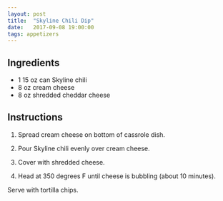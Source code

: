 ```yaml
---
layout: post
title:  "Skyline Chili Dip"
date:   2017-09-08 19:00:00
tags: appetizers
---
```


Ingredients
-----------
- 1 15 oz can Skyline chili
- 8 oz cream cheese
- 8 oz shredded cheddar cheese

Instructions
------------
1. Spread cream cheese on bottom of cassrole dish.

2. Pour Skyline chili evenly over cream cheese.

3. Cover with shredded cheese.

4. Head at 350 degrees F until cheese is bubbling (about 10 minutes).

Serve with tortilla chips.

